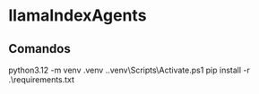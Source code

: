 # llamaIndexAgents

## Comandos
python3.12 -m venv .venv
.\.venv\Scripts\Activate.ps1 
pip install -r .\requirements.txt